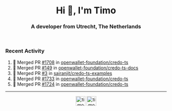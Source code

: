<h1 align="center">Hi 👋, I'm Timo</h1>
<h3 align="center">A developer from Utrecht, The Netherlands</h3>
<br/>
<!-- https://github.com/rahuldkjain/github-profile-readme-generator --!>

<!--  <p align="left"><img src="https://github-readme-stats.vercel.app/api?username=timoglastra&show_icons=true&count_private=true&" alt="timoglastra" /></p> --!>

<!--
Github language stats
<p align="left"><img src="https://github-readme-stats.vercel.app/api/top-langs/?username=timoglastra&layout=compact" alt="timoglastra" /><p>
-->

<!-- Codestats language stats -->
<!-- <p align="left"><img src="https://codestats-readme.vercel.app/api/top-langs/?username=timoglastra&layout=compact&language_count=12" alt="timoglastra" /><p>    --!>
  
<h3>Recent Activity</h3>

<!--START_SECTION:activity-->
1. 🎉 Merged PR [#1708](https://github.com/openwallet-foundation/credo-ts/pull/1708) in [openwallet-foundation/credo-ts](https://github.com/openwallet-foundation/credo-ts)
2. 🎉 Merged PR [#149](https://github.com/openwallet-foundation/credo-ts-docs/pull/149) in [openwallet-foundation/credo-ts-docs](https://github.com/openwallet-foundation/credo-ts-docs)
3. 🎉 Merged PR [#3](https://github.com/sairanjit/credo-ts-examples/pull/3) in [sairanjit/credo-ts-examples](https://github.com/sairanjit/credo-ts-examples)
4. 🎉 Merged PR [#1733](https://github.com/openwallet-foundation/credo-ts/pull/1733) in [openwallet-foundation/credo-ts](https://github.com/openwallet-foundation/credo-ts)
5. 🎉 Merged PR [#1724](https://github.com/openwallet-foundation/credo-ts/pull/1724) in [openwallet-foundation/credo-ts](https://github.com/openwallet-foundation/credo-ts)
<!--END_SECTION:activity-->

---

<p align="center">
<a href="https://twitter.com/timoglastra" target="blank"><img align="center" src="https://cdn.jsdelivr.net/npm/simple-icons@3.0.1/icons/twitter.svg" alt="timoglastra" height="30" width="30" /></a>
<a href="https://linkedin.com/in/timoglastra" target="blank"><img align="center" src="https://cdn.jsdelivr.net/npm/simple-icons@3.0.1/icons/linkedin.svg" alt="timoglastra" height="30" width="30" /></a>
</p>



